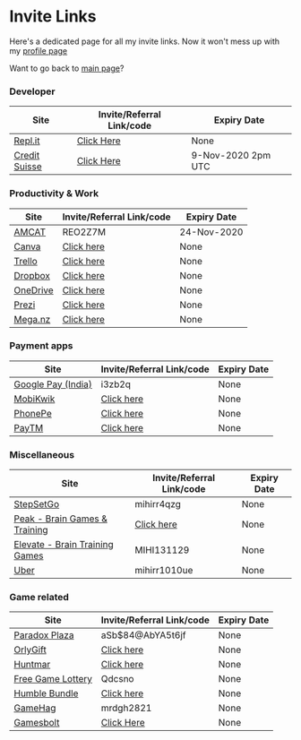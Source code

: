 <!-- @format -->

# Invite Links

Here's a dedicated page for all my invite links.
Now it won't mess up with my [profile page](../Myself_On_internet.md)

Want to go back to [main page](../README.md)?

### Developer

| Site                                         | Invite/Referral Link/code                       | Expiry Date        |
| -------------------------------------------- | ----------------------------------------------- | ------------------ |
| [Repl.it](https://repl.it/upgrade/MRDGH2821) | [Click Here](https://repl.it/upgrade/MRDGH2821) | None               |
| [Credit Suisse](http://bit.ly/CSGCCmr)       | [Click Here](http://bit.ly/CSGCCmr)             | 9-Nov-2020 2pm UTC |

### Productivity & Work

| Site                                              | Invite/Referral Link/code                              | Expiry Date |
| ------------------------------------------------- | ------------------------------------------------------ | ----------- |
| [AMCAT](https://www.myamcat.com/)                 | REO2Z7M                                                | 24-Nov-2020 |
| [Canva](https://www.canva.com/join/sgw-nxn-kzy)   | [Click here](https://www.canva.com/join/sgw-nxn-kzy)   | None        |
| [Trello](https://trello.com/mrdgh2821/recommend)  | [Click here](https://trello.com/mrdgh2821/recommend)   | None        |
| [Dropbox](https://bit.ly/3iRpD2F)                 | [Click here](https://bit.ly/3iRpD2F)                   | None        |
| [OneDrive](https://bit.ly/38hrFra)                | [Click here](https://bit.ly/38hrFra)                   | None        |
| [Prezi](https://prezi.com/referrals/7i4IRXlnHXzT) | [Click here](https://prezi.com/referrals/7i4IRXlnHXzT) | None        |
| [Mega.nz](https://mega.nz/aff=xOaHpGQCMm4)        | [Click here](https://mega.nz/aff=xOaHpGQCMm4)          | None        |

### Payment apps

| Site                                                   | Invite/Referral Link/code                                | Expiry Date |
| ------------------------------------------------------ | -------------------------------------------------------- | ----------- |
| [Google Pay (India)](https://g.co/payinvite/i3zb2q)    | i3zb2q                                                   | None        |
| [MobiKwik](https://sak38.app.goo.gl/YVatryrzBe5tS3fy7) | [Click here](https://sak38.app.goo.gl/YVatryrzBe5tS3fy7) | None        |
| [PhonePe](https://phon.pe/a24ahmfi)                    | [Click here](https://phon.pe/a24ahmfi)                   | None        |
| [PayTM](https://p.paytm.me/xCTH/74e9c7c8)              | [Click here](https://p.paytm.me/xCTH/74e9c7c8)           | None        |

### Miscellaneous

| Site                                                                  | Invite/Referral Link/code                    | Expiry Date |
| --------------------------------------------------------------------- | -------------------------------------------- | ----------- |
| [StepSetGo](https://app.stepsetgo.com/i/mihirr4qzg)                   | mihirr4qzg                                   | None        |
| [Peak - Brain Games & Training](https://go.peak.net/RTeN1S2hM9)       | [Click here](https://go.peak.net/RTeN1S2hM9) | None        |
| [Elevate - Brain Training Games](http://go.elevateapp.com/MIHI131129) | MIHI131129                                   | None        |
| [Uber](https://www.uber.com/invite/mihirr1010ue)                      | mihirr1010ue                                 | None        |

### Game related

| Site                                                              | Invite/Referral Link/code                                      | Expiry Date |
| ----------------------------------------------------------------- | -------------------------------------------------------------- | ----------- |
| [Paradox Plaza](https://www.paradoxplaza.com/)                    | aSb\$84@AbYA5t6jf                                              | None        |
| [OrlyGift](https://www.orlygift.com/invite/8PrjXnlvkr4KWAz4)      | [Click here](https://www.orlygift.com/invite/8PrjXnlvkr4KWAz4) | None        |
| [Huntmar](https://www.huntmar.com/?mref=MRDG2821)                 | [Click here](https://www.huntmar.com/?mref=MRDG2821)           | None        |
| [Free Game Lottery](https://freegamelottery.com?ref=Qdcsno)       | Qdcsno                                                         | None        |
| [Humble Bundle](https://www.humblebundle.com/monthly?refc=2H6nrD) | [Click here](https://www.humblebundle.com/monthly?refc=2H6nrD) | None        |
| [GameHag](https://gamehag.com/r/6020403)                          | mrdgh2821                                                      | None        |
| [Gamesbolt](https://gamesbolt.com/a/36)                           | [Click Here](https://gamesbolt.com/a/36)                       | None        |
